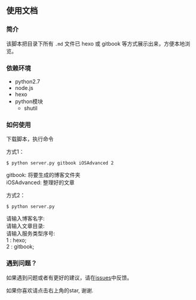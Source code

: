 ## 使用文档

### 简介

该脚本把目录下所有 `.md` 文件已 hexo 或 gitbook 等方式展示出来，方便本地浏览。

### 依赖环境

* python2.7
* node.js
* hexo
* python模块
    * shutil
    
### 如何使用

下载脚本，执行命令 

方式1：

`$ python server.py gitbook iOSAdvanced 2`

gitbook: 将要生成的博客文件夹          
iOSAdvanced:  整理好的文章

方式2：

`$ python server.py `

请输入博客名字:                   
请输入文章目录:                
请输入服务类型序号:                 
1 : hexo;               
2 : gitbook;            
      

### 遇到问题？

如果遇到问题或者有更好的建议，请在[issues](https://github.com/leopardpan/BlogHelper/issues)中反馈。


如果你喜欢请点击右上角的star, 谢谢.

